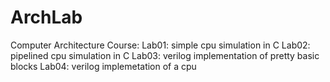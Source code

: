 # ArchLab
Computer Architecture Course:
Lab01: simple cpu simulation in C
Lab02: pipelined cpu simulation in C
Lab03: verilog implementation of pretty basic blocks
Lab04: verilog implemetation of a cpu
